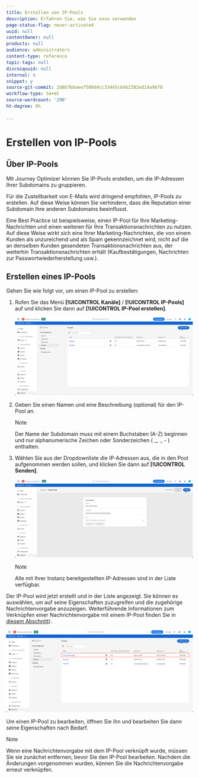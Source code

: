 ```yaml
---
title: Erstellen von IP-Pools
description: Erfahren Sie, wie Sie xxxx verwenden
page-status-flag: never-activated
uuid: null
contentOwner: null
products: null
audience: administrators
content-type: reference
topic-tags: null
discoiquuid: null
internal: n
snippet: y
source-git-commit: 2d8b7bbaee7509d4cc33445c64b2382ed14a9678
workflow-type: tm+mt
source-wordcount: '290'
ht-degree: 0%

---
```



# Erstellen von IP-Pools

## Über IP-Pools

Mit Journey Optimizer können Sie IP-Pools erstellen, um die IP-Adressen Ihrer Subdomains zu gruppieren.

Für die Zustellbarkeit von E-Mails wird dringend empfohlen, IP-Pools zu erstellen. Auf diese Weise können Sie verhindern, dass die Reputation einer Subdomain Ihre anderen Subdomains beeinflusst.

Eine Best Practice ist beispielsweise, einen IP-Pool für Ihre Marketing-Nachrichten und einen weiteren für Ihre Transaktionsnachrichten zu nutzen. Auf diese Weise wirkt sich eine Ihrer Marketing-Nachrichten, die von einem Kunden als unzureichend und als Spam gekennzeichnet wird, nicht auf die an denselben Kunden gesendeten Transaktionsnachrichten aus, der weiterhin Transaktionsnachrichten erhält (Kaufbestätigungen, Nachrichten zur Passwortwiederherstellung usw.).

## Erstellen eines IP-Pools

Gehen Sie wie folgt vor, um einen IP-Pool zu erstellen:

1. Rufen Sie das Menü **[!UICONTROL Kanäle]** / **[!UICONTROL IP-Pools]** auf und klicken Sie dann auf **[!UICONTROL IP-Pool erstellen]**.

   ![](../assets/ip-pool-create.png)

1. Geben Sie einen Namen und eine Beschreibung (optional) für den IP-Pool an.

   >[!NOTE]
   >
   >Der Name der Subdomain muss mit einem Buchstaben (A-Z) beginnen und nur alphanumerische Zeichen oder Sonderzeichen ( _, ., - ) enthalten.

1. Wählen Sie aus der Dropdownliste die IP-Adressen aus, die in den Pool aufgenommen werden sollen, und klicken Sie dann auf **[!UICONTROL Senden]**.

   ![](../assets/ip-pool-config.png)

   >[!NOTE]
   >
   >Alle mit Ihrer Instanz bereitgestellten IP-Adressen sind in der Liste verfügbar.

Der IP-Pool wird jetzt erstellt und in der Liste angezeigt. Sie können es auswählen, um auf seine Eigenschaften zuzugreifen und die zugehörige Nachrichtenvorgabe anzuzeigen. Weiterführende Informationen zum Verknüpfen einer Nachrichtenvorgabe mit einem IP-Pool finden Sie in [diesem Abschnitt](message-presets.md)).

![](../assets/ip-pool-created.png)

Um einen IP-Pool zu bearbeiten, öffnen Sie ihn und bearbeiten Sie dann seine Eigenschaften nach Bedarf.

>[!NOTE]
>
>Wenn eine Nachrichtenvorgabe mit dem IP-Pool verknüpft wurde, müssen Sie sie zunächst entfernen, bevor Sie den IP-Pool bearbeiten. Nachdem die Änderungen vorgenommen wurden, können Sie die Nachrichtenvorgabe erneut verknüpfen.
